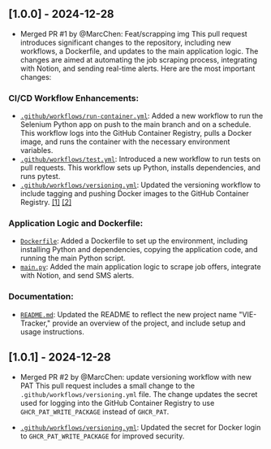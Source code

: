 ## [1.0.0] - 2024-12-28
- Merged PR #1 by @MarcChen: Feat/scrapping img
This pull request introduces significant changes to the repository, including new workflows, a Dockerfile, and updates to the main application logic. The changes are aimed at automating the job scraping process, integrating with Notion, and sending real-time alerts. Here are the most important changes:

### CI/CD Workflow Enhancements:
* [`.github/workflows/run-container.yml`](diffhunk://#diff-9d8fa071698624d0a009b95095bdbb9802888955407a82532e59666535968260R1-R32): Added a new workflow to run the Selenium Python app on push to the main branch and on a schedule. This workflow logs into the GitHub Container Registry, pulls a Docker image, and runs the container with the necessary environment variables.
* [`.github/workflows/test.yml`](diffhunk://#diff-faff1af3d8ff408964a57b2e475f69a6b7c7b71c9978cccc8f471798caac2c88R1-R27): Introduced a new workflow to run tests on pull requests. This workflow sets up Python, installs dependencies, and runs pytest.
* [`.github/workflows/versioning.yml`](diffhunk://#diff-a939aacba1dba4141eda9eda616ff5e54462b324fbaebe0f8848c06964e67c68L1-R1): Updated the versioning workflow to include tagging and pushing Docker images to the GitHub Container Registry. [[1]](diffhunk://#diff-a939aacba1dba4141eda9eda616ff5e54462b324fbaebe0f8848c06964e67c68L1-R1) [[2]](diffhunk://#diff-a939aacba1dba4141eda9eda616ff5e54462b324fbaebe0f8848c06964e67c68R100-R111)

### Application Logic and Dockerfile:
* [`Dockerfile`](diffhunk://#diff-dd2c0eb6ea5cfc6c4bd4eac30934e2d5746747af48fef6da689e85b752f39557R1-R36): Added a Dockerfile to set up the environment, including installing Python and dependencies, copying the application code, and running the main Python script.
* [`main.py`](diffhunk://#diff-b10564ab7d2c520cdd0243874879fb0a782862c3c902ab535faabe57d5a505e1R1-R70): Added the main application logic to scrape job offers, integrate with Notion, and send SMS alerts.

### Documentation:
* [`README.md`](diffhunk://#diff-b335630551682c19a781afebcf4d07bf978fb1f8ac04c6bf87428ed5106870f5L1-R113): Updated the README to reflect the new project name "VIE-Tracker," provide an overview of the project, and include setup and usage instructions.

## [1.0.1] - 2024-12-28
- Merged PR #2 by @MarcChen: update versioning workflow with new PAT
This pull request includes a small change to the `.github/workflows/versioning.yml` file. The change updates the secret used for logging into the GitHub Container Registry to use `GHCR_PAT_WRITE_PACKAGE` instead of `GHCR_PAT`.

* [`.github/workflows/versioning.yml`](diffhunk://#diff-a939aacba1dba4141eda9eda616ff5e54462b324fbaebe0f8848c06964e67c68L103-R103): Updated the secret for Docker login to `GHCR_PAT_WRITE_PACKAGE` for improved security.

